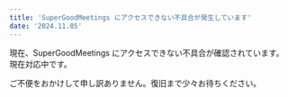 ```yaml
---
title: 'SuperGoodMeetings にアクセスできない不具合が発生しています'
date: '2024.11.05'
---
```


現在、SuperGoodMeetings にアクセスできない不具合が確認されています。
現在対応中です。

ご不便をおかけして申し訳ありません。復旧まで少々お待ちください。

